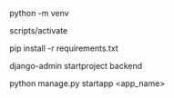 python -m venv <name>

scripts/activate

pip install -r requirements.txt

django-admin startproject backend

python manage.py startapp <app_name>